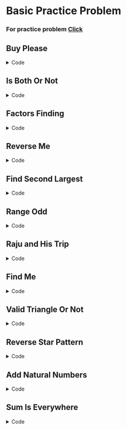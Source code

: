 # Basic Practice Problem

### For practice problem [Click](https://www.codechef.com/CCSTART2/)

## Buy Please

<details>
<summary>Code</summary>

```cpp
#include <iostream>
using namespace std;

int main()
{
    int a, b, x, y;
    cin >> a >> b >> x >> y;
    cout << a * x + b * y << endl;
    return 0;
}
```

</details>

## Is Both Or Not

<details>
<summary>Code</summary>

```cpp
#include <iostream>
using namespace std;
int main()
{
    int N;
    cin >> N;
    if ((N % 5 == 0 || N % 11 == 0) && N % 55 != 0)
    {
        cout << "ONE" << endl;
    }
    else if (N % 5 == 0 && N % 11 == 0)
    {
        cout << "BOTH" << endl;
    }
    else if (N % 5 != 0 || N % 11 != 0)
    {
        cout << "NONE" << endl;
    }

    return 0;
}
```

</details>

## Factors Finding

<details>
<summary>Code</summary>

```cpp
#include <iostream>
using namespace std;
int main()
{
    int N;
    cin >> N;
    int ind = 0, count = 0;
    int arr[N];
    for (int i = 1; i <= N; i++)
    {
        if (N % i == 0)
        {
            arr[ind] = i;
            count++;
            ind++;
        }
    }
    cout << count << endl;
    for (int j = 0; j < count; j++)
    {
        cout << arr[j] << " ";
    }
}
```

</details>

## Reverse Me

<details>
<summary>Code</summary>

```cpp
#include <iostream>
using namespace std;

int main()
{
    int n, arr[n];
    cin >> n;
    for (int i = 0; i < n; i++)
    {
        cin >> arr[i];
    }
    for (int j = n - 1; j >= 0; j--)
    {
        cout << arr[j] << " ";
    }

    return 0;
}
```

</details>

## Find Second Largest

<details>
<summary>Code</summary>

```cpp
#include <bits/stdc++.h>
using namespace std;
int main()
{

    long int arr[3];
    for (int i = 0; i < 3; i++)
    {
        cin >> arr[i];
    }

    sort(arr, arr + 3);
    cout << arr[1] << endl;
}
```

</details>

## Range Odd

<details>
<summary>Code</summary>

```cpp
#include <bits/stdc++.h>
using namespace std;
int main()
{
    int L, R;
    cin >> L >> R;
    for (int i = L; i <= R; i++)
    {
        if (i % 2 != 0)
        {
            cout << i << " ";
        }
    }
}
```

</details>

## Raju and His Trip

<details>
<summary>Code</summary>

```cpp
#include <bits/stdc++.h>
using namespace std;
int main()
{
    int N;
    cin >> N;
    if (N % 5 == 0 || N % 6 == 0)
    {
        cout << "YES" << endl;
    }
    else
    {
        cout << "NO" << endl;
    }
}
```

</details>

## Find Me

<details>
<summary>Code</summary>

```cpp
#include <bits/stdc++.h>
using namespace std;
int main()
{
    long int N, K;
    cin >> N >> K;
    long int arr[N];
    int c = 0;
    for (int i = 0; i < N; i++)
    {
        cin >> arr[i];
        if (arr[i] == K)
        {
            c++;
            break;
        }
    }

    if (c == 1)
    {
        cout << "1" << endl;
    }
    else
    {
        cout << "-1" << endl;
    }
}
```

</details>

## Valid Triangle Or Not

<details>
<summary>Code</summary>

```cpp
#include <iostream>
using namespace std;
int main()
{
    int a, b, c;
    cin >> a >> b >> c;
    if (a + b > c && b + c > a && c + a > b)
    {
        cout << "YES" << endl;
    }
    else
    {
        cout << "NO" << endl;
    }
}
```

</details>

## Reverse Star Pattern

<details>
<summary>Code</summary>

```cpp
#include <iostream>
using namespace std;
int main()
{
    int N;
    cin >> N;
    for (int i = N; i > 0; i--)
    {
        for (int j = 0; j <= N; j++)
        {
            if (j >= i)
            {
                cout << "*";
            }
            else
            {
                cout << " ";
            }
        }
        cout << endl;
    }
}
```

</details>

## Add Natural Numbers

<details>
<summary>Code</summary>

```cpp
#include <iostream>
using namespace std;
int main()
{
    long int n;
    cin >> n;
    long int sum = 0;
    for (int i = 1; i <= n; i++)
    {
        sum += i;
    }
    cout << sum << endl;
}
```

</details>

## Sum Is Everywhere

<details>
<summary>Code</summary>

```cpp
#include <iostream>
using namespace std;
int main()
{
    long int N;
    cin >> N;
    long int sum_odd = N * N;
    long int sum_even = N * (N + 1);
    cout << sum_odd << " " << sum_even << endl;
}

```

</details>
